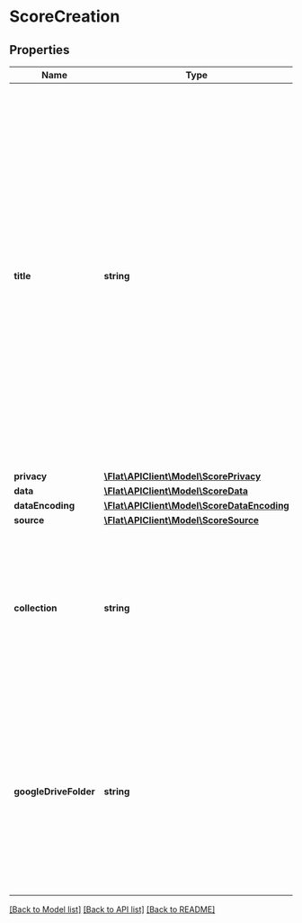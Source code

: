 # ScoreCreation

## Properties
Name | Type | Description | Notes
------------ | ------------- | ------------- | -------------
**title** | **string** | The title of the new score. If the title is too long, the API may trim this one.  If this title is not specified, the API will try to (in this order):   - Use the name of the file for files from a specified &#x60;source&#x60; (e.g. Google Drive)   - Use the title contained in the file (e.g. [&#x60;movement-title&#x60;](https://usermanuals.musicxml.com/MusicXML/Content/EL-MusicXML-movement-title.htm) or [&#x60;credit-words&#x60;](https://usermanuals.musicxml.com/MusicXML/Content/EL-MusicXML-credit-words.htm) for [MusicXML](http://www.musicxml.com/) files).   - Set a default title (e.g. \&quot;New Music Score\&quot;) | [optional] 
**privacy** | [**\Flat\APIClient\Model\ScorePrivacy**](ScorePrivacy.md) |  | 
**data** | [**\Flat\APIClient\Model\ScoreData**](ScoreData.md) |  | [optional] 
**dataEncoding** | [**\Flat\APIClient\Model\ScoreDataEncoding**](ScoreDataEncoding.md) |  | [optional] 
**source** | [**\Flat\APIClient\Model\ScoreSource**](ScoreSource.md) |  | [optional] 
**collection** | **string** | Unique identifier of a collection where the score will be created. If no collection identifier is provided, the score will be stored in the &#x60;root&#x60; directory. | [optional] 
**googleDriveFolder** | **string** | If the user uses Google Drive and this properties is specified, the file will be created in this directory. The currently user creating the file must be granted to write in this directory. | [optional] 

[[Back to Model list]](../README.md#documentation-for-models) [[Back to API list]](../README.md#documentation-for-api-endpoints) [[Back to README]](../README.md)


